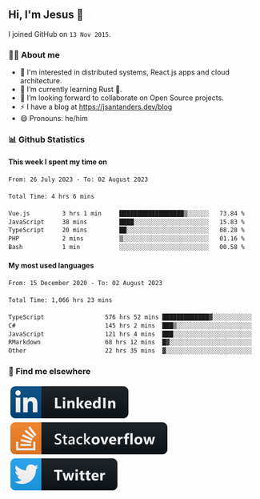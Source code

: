 ## Hi, I'm Jesus 👋

I joined GitHub on `13 Nov 2015`.

<!-- Talking about you -->

### 👨‍💻 About me

- 👦 I'm interested in distributed systems, React.js apps and cloud architecture.
- 🌱 I’m currently learning Rust 🦀.
- 👯 I’m looking forward to collaborate on Open Source projects.
- ⚡️ I have a blog at <https://jsantanders.dev/blog>
- 😄 Pronouns: he/him

### 📊 Github Statistics

#### This week I spent my time on

<!--START_SECTION:weekly-->

```txt
From: 26 July 2023 - To: 02 August 2023

Total Time: 4 hrs 6 mins

Vue.js         3 hrs 1 min     ██████████████████▒░░░░░░   73.84 %
JavaScript     38 mins         ████░░░░░░░░░░░░░░░░░░░░░   15.83 %
TypeScript     20 mins         ██░░░░░░░░░░░░░░░░░░░░░░░   08.28 %
PHP            2 mins          ▒░░░░░░░░░░░░░░░░░░░░░░░░   01.16 %
Bash           1 min           ░░░░░░░░░░░░░░░░░░░░░░░░░   00.58 %
```

<!--END_SECTION:weekly-->

#### My most used languages

<!--START_SECTION:alltime-->

```txt
From: 15 December 2020 - To: 02 August 2023

Total Time: 1,066 hrs 23 mins

TypeScript                 576 hrs 52 mins █████████████▓░░░░░░░░░░░   54.10 %
C#                         145 hrs 2 mins  ███▒░░░░░░░░░░░░░░░░░░░░░   13.60 %
JavaScript                 121 hrs 4 mins  ███░░░░░░░░░░░░░░░░░░░░░░   11.35 %
RMarkdown                  68 hrs 12 mins  █▓░░░░░░░░░░░░░░░░░░░░░░░   06.40 %
Other                      22 hrs 35 mins  ▓░░░░░░░░░░░░░░░░░░░░░░░░   02.12 %
```

<!--END_SECTION:alltime-->

### 📢 Find me elsewhere

<p>
  <a target="_blank" href="https://linkedin.com/in/jsantanders">
    <img src="https://github.com/jsantanders/jsantanders/blob/master/img/linkedin.svg" alt="LinkedIn" style="vertical-align:top; margin:4px">
  </a>
  
  <a target="_blank" href="https://stackoverflow.com/users/7318331/jesus-santander">
    <img src="https://github.com/jsantanders/jsantanders/blob/master/img/stackoverflow.svg" alt="StackOverflow" style="vertical-align:top; margin:4px">
  </a>
  
  <a target="_blank" href="http://twitter.com/jsantanders">
    <img src="https://github.com/jsantanders/jsantanders/blob/master/img/twitter.svg" alt="Twitter" style="vertical-align:top; margin:4px">
  </a>
</p>
